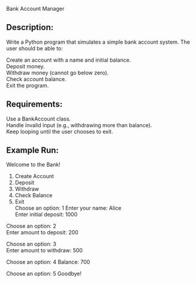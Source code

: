 Bank Account Manager

## Description:
Write a Python program that simulates a simple bank account system. The user should be able to:  

Create an account with a name and initial balance.  
Deposit money.  
Withdraw money (cannot go below zero).  
Check account balance.  
Exit the program.  

## Requirements:  
Use a BankAccount class.  
Handle invalid input (e.g., withdrawing more than balance).  
Keep looping until the user chooses to exit.  

## Example Run:
Welcome to the Bank!
1. Create Account
2. Deposit
3. Withdraw
4. Check Balance
5. Exit  
Choose an option: 1
Enter your name: Alice  
Enter initial deposit: 1000  

Choose an option: 2  
Enter amount to deposit: 200  

Choose an option: 3  
Enter amount to withdraw: 500  

Choose an option: 4
Balance: 700

Choose an option: 5
Goodbye!

